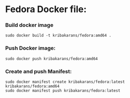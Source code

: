 # Fedora Docker file:

### Build docker image
`sudo docker build -t kribakarans/fedora:amd64 .`

### Push Docker image:
`sudo docker push kribakarans/fedora:amd64`

### Create and push Manifest:
`sudo docker manifest create kribakarans/fedora:latest kribakarans/fedora:amd64`<br>
`sudo docker manifest push kribakarans/fedora:latest`
